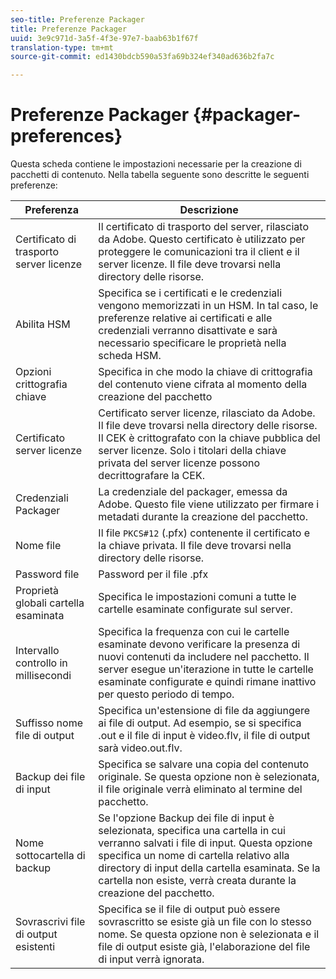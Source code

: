 ```yaml
---
seo-title: Preferenze Packager
title: Preferenze Packager
uuid: 3e9c971d-3a5f-4f3e-97e7-baab63b1f67f
translation-type: tm+mt
source-git-commit: ed1430bdcb590a53fa69b324ef340ad636b2fa7c

---
```



# Preferenze Packager {#packager-preferences}

Questa scheda contiene le impostazioni necessarie per la creazione di pacchetti di contenuto. Nella tabella seguente sono descritte le seguenti preferenze:

| Preferenza | Descrizione |
|--- |--- |
| Certificato di trasporto server licenze | Il certificato di trasporto del server, rilasciato da Adobe. Questo certificato è utilizzato per proteggere le comunicazioni tra il client e il server licenze. Il file deve trovarsi nella directory delle risorse. |
| Abilita HSM | Specifica se i certificati e le credenziali vengono memorizzati in un HSM. In tal caso, le preferenze relative ai certificati e alle credenziali verranno disattivate e sarà necessario specificare le proprietà nella scheda HSM. |
| Opzioni crittografia chiave | Specifica in che modo la chiave di crittografia del contenuto viene cifrata al momento della creazione del pacchetto |
| Certificato server licenze | Certificato server licenze, rilasciato da Adobe. Il file deve trovarsi nella directory delle risorse. Il CEK è crittografato con la chiave pubblica del server licenze. Solo i titolari della chiave privata del server licenze possono decrittografare la CEK. |
| Credenziali Packager | La credenziale del packager, emessa da Adobe. Questo file viene utilizzato per firmare i metadati durante la creazione del pacchetto. |
| Nome file | Il file `PKCS#12` (.pfx) contenente il certificato e la chiave privata. Il file deve trovarsi nella directory delle risorse. |
| Password file | Password per il file .pfx |
| Proprietà globali cartella esaminata | Specifica le impostazioni comuni a tutte le cartelle esaminate configurate sul server. |
| Intervallo controllo in millisecondi | Specifica la frequenza con cui le cartelle esaminate devono verificare la presenza di nuovi contenuti da includere nel pacchetto. Il server esegue un&#39;iterazione in tutte le cartelle esaminate configurate e quindi rimane inattivo per questo periodo di tempo. |
| Suffisso nome file di output | Specifica un&#39;estensione di file da aggiungere ai file di output. Ad esempio, se si specifica .out e il file di input è video.flv, il file di output sarà video.out.flv. |
| Backup dei file di input | Specifica se salvare una copia del contenuto originale. Se questa opzione non è selezionata, il file originale verrà eliminato al termine del pacchetto. |
| Nome sottocartella di backup | Se l&#39;opzione Backup dei file di input è selezionata, specifica una cartella in cui verranno salvati i file di input. Questa opzione specifica un nome di cartella relativo alla directory di input della cartella esaminata. Se la cartella non esiste, verrà creata durante la creazione del pacchetto. |
| Sovrascrivi file di output esistenti | Specifica se il file di output può essere sovrascritto se esiste già un file con lo stesso nome. Se questa opzione non è selezionata e il file di output esiste già, l&#39;elaborazione del file di input verrà ignorata. |
